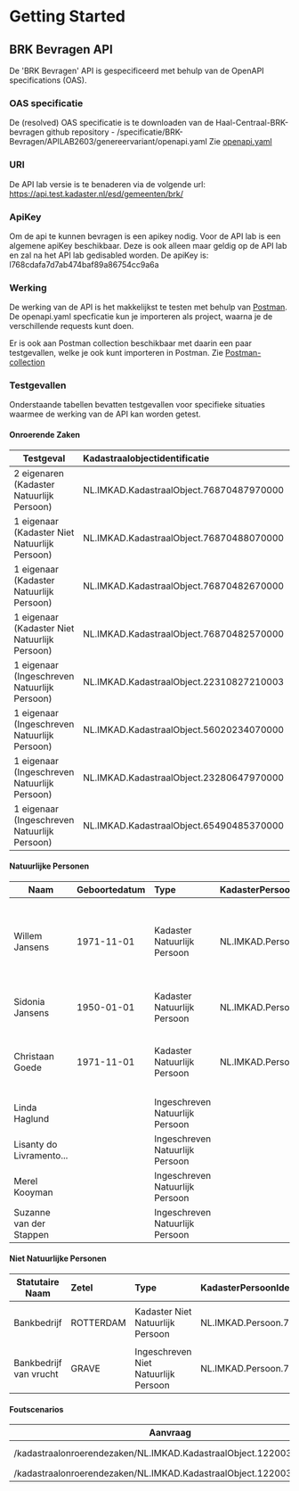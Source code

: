 # Getting Started

## BRK Bevragen API
De 'BRK Bevragen' API is gespecificeerd met behulp van de OpenAPI specifications (OAS).

### OAS specificatie
De (resolved) OAS specificatie is te downloaden van de Haal-Centraal-BRK-bevragen github repository - /specificatie/BRK-Bevragen/APILAB2603/genereervariant/openapi.yaml
Zie [openapi.yaml](../specificatie/BRK-Bevragen/APILAB2603/genereervariant/openapi.yaml)

### URI
De API lab versie is te benaderen via de volgende url: https://api.test.kadaster.nl/esd/gemeenten/brk/

### ApiKey
Om de api te kunnen bevragen is een apikey nodig. Voor de API lab is een algemene apiKey beschikbaar. 
Deze is ook alleen maar geldig op de API lab en zal na het API lab gedisabled worden.
De apiKey is: l768cdafa7d7ab474baf89a86754cc9a6a

### Werking
De werking van de API is het makkelijkst te testen met behulp van [Postman](https://www.getpostman.com/).
De openapi.yaml specficatie kun je importeren als project, waarna je de verschillende requests kunt doen.

Er is ook aan Postman collection beschikbaar met daarin een paar testgevallen, welke je ook kunt importeren in Postman.
Zie [Postman-collection](BRK-Bevragen%20API.postman_collection.json)

### Testgevallen
Onderstaande tabellen bevatten testgevallen voor specifieke situaties waarmee de werking van de API kan worden getest.

#### Onroerende Zaken
Testgeval                                       |Kadastraalobjectidentificatie              |Kadastraleaanduiding      |Postcode               |Bijzonderheden      |                                                                    
----------------                                |:-------                                   |:-------                  |:-------               |:-------           |
2 eigenaren (Kadaster Natuurlijk Persoon)       |NL.IMKAD.KadastraalObject.76870487970000   |Beekbergen:87 K 4879      |7361EW 29              |<ul><li>alle velden gevuld</li></ul> |
1 eigenaar (Kadaster Niet Natuurlijk Persoon)   |NL.IMKAD.KadastraalObject.76870488070000   |Beekbergen:87 K 4880      |7361EW 27              ||
1 eigenaar (Kadaster Natuurlijk Persoon)        |NL.IMKAD.KadastraalObject.76870482670000   |Beekbergen:87 K 4826      |7361EW 25              ||
1 eigenaar (Kadaster Niet Natuurlijk Persoon)   |NL.IMKAD.KadastraalObject.76870482570000   |Beekbergen:87 K 4825      |7361EW 21              |<ul><li>2 erfpachters met erfpachtcanon</li></ul>|
1 eigenaar (Ingeschreven Natuurlijk Persoon)    |NL.IMKAD.KadastraalObject.22310827210003   |'s Gravenhage:881 N 8272 3|2517GL 84              |<ul><li>appartementsrecht</li></ul> |
1 eigenaar (Ingeschreven Natuurlijk Persoon)    |NL.IMKAD.KadastraalObject.56020234070000   |Odoorn:717 N 2340         |9573PA 3               |<ul><li>1 artikel5_3b</li></ul>|
1 eigenaar (Ingeschreven Natuurlijk Persoon)    |NL.IMKAD.KadastraalObject.23280647970000   |Loosduinen:561 H 6479     |2551XS 31              ||
1 eigenaar (Ingeschreven Natuurlijk Persoon)    |NL.IMKAD.KadastraalObject.65490485370000   |Hellendoorn:395 G 4853    |7441JC 1 a             ||

#### Natuurlijke Personen
Naam                    |Geboortedatum    |Type                                 |KadasterPersoonIdentificatie   | Burgerservicenummer |Bijzonderheden        |
----------------        |:-------         |:------                              |:------                        |:------              |:------              |
Willem Jansens          |1971-11-01       |Kadaster Natuurlijk Persoon          |NL.IMKAD.Persoon.70882239      |                     |<ul><li>alle velden gevuld</li><li>woonadres is niet bekend in BAG</li></ul> |
Sidonia Jansens         |1950-01-01       |Kadaster Natuurlijk Persoon          |NL.IMKAD.Persoon.50550743      |                     |<ul><li>buitenlands woonadres</li></ul> |
Christaan Goede         |1971-11-01       |Kadaster Natuurlijk Persoon          |NL.IMKAD.Persoon.71303564      |                     |<ul><li>woonadres is wel bekend in BAG</li></ul> |
Linda Haglund           |                 |Ingeschreven Natuurlijk Persoon      |                               |999991905            ||
Lisanty do Livramento...|                 |Ingeschreven Natuurlijk Persoon      |                               |999990482            ||
Merel Kooyman           |                 |Ingeschreven Natuurlijk Persoon      |                               |999993847            ||
Suzanne van der Stappen |                 |Ingeschreven Natuurlijk Persoon      |                               |999993653            ||

#### Niet Natuurlijke Personen
Statutaire Naam         |Zetel        |Type                                 |KadasterPersoonIdentificatie   |Bijzonderheden | 
----------------        |:------      |:------                              |:------                        |:------        |
Bankbedrijf             |ROTTERDAM    |Kadaster Niet Natuurlijk Persoon     |NL.IMKAD.Persoon.71291440      |<ul><li>postadres is postbus</li></ul> |
Bankbedrijf van vrucht  |GRAVE        |Ingeschreven Niet Natuurlijk Persoon |NL.IMKAD.Persoon.71291493      |  |

#### Foutscenarios
Aanvraag                                                                                       | Foutscenario               |
----------------                                                                               | :-------                   |
/kadastraalonroerendezaken/NL.IMKAD.KadastraalObject.122003147000                              | 404 Not found              |
/kadastraalonroerendezaken/NL.IMKAD.KadastraalObject.122003157000                              | 410 Gone                   |
